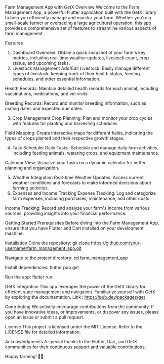 Farm Management App with GetX
Overview
Welcome to the Farm Management App, a powerful Flutter application built with the GetX library to help you efficiently manage and monitor your farm. Whether you're a small-scale farmer or overseeing a large agricultural operation, this app provides a comprehensive set of features to streamline various aspects of farm management.

Features
1. Dashboard
   Overview: Obtain a quick snapshot of your farm's key metrics, including real-time weather updates, livestock count, crop status, and upcoming tasks.
2. Livestock Management
   Add/Edit Livestock: Easily manage different types of livestock, keeping track of their health status, feeding schedules, and other essential information.

Health Records: Maintain detailed health records for each animal, including vaccinations, medications, and vet visits.

Breeding Records: Record and monitor breeding information, such as mating dates and expected due dates.

3. Crop Management
   Crop Planning: Plan and monitor your crop cycles with features for planting and harvesting schedules.

Field Mapping: Create interactive maps for different fields, indicating the types of crops planted and their respective growth stages.

4. Task Scheduler
   Daily Tasks: Schedule and manage daily farm activities, including feeding animals, watering crops, and equipment maintenance.

Calendar View: Visualize your tasks on a dynamic calendar for better planning and organization.

5. Weather Integration
   Real-time Weather Updates: Access current weather conditions and forecasts to make informed decisions about farming activities.
6. Expenses and Income Tracking
   Expense Tracking: Log and categorize farm expenses, including purchases, maintenance, and other costs.

Income Tracking: Record and analyze your farm's income from various sources, providing insights into your financial performance.

Getting Started
Prerequisites
Before diving into the Farm Management App, ensure that you have Flutter and Dart installed on your development machine.

Installation
Clone the repository: git clone https://github.com/your-username/farm_management_app.git

Navigate to the project directory: cd farm_management_app

Install dependencies: flutter pub get

Run the app: flutter run

GetX Integration
This app leverages the power of the GetX library for efficient state management and navigation. Familiarize yourself with GetX by exploring the documentation.
Link : https://pub.dev/packages/get

Contributing
We actively encourage contributions from the community. If you have innovative ideas, or improvements, or discover any issues, please open an issue or submit a pull request.

License
This project is licensed under the MIT License. Refer to the LICENSE file for detailed information.

Acknowledgments
A special thanks to the Flutter, Dart, and GetX communities for their continuous support and valuable contributions.

Happy farming! 🚜🌾
